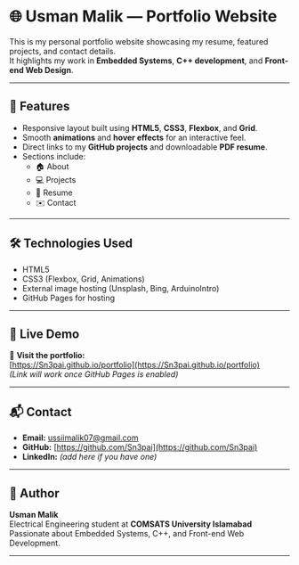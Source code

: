 # 🌐 Usman Malik — Portfolio Website

This is my personal portfolio website showcasing my resume, featured projects, and contact details.  
It highlights my work in **Embedded Systems**, **C++ development**, and **Front-end Web Design**.

---

## 🧩 Features

- Responsive layout built using **HTML5**, **CSS3**, **Flexbox**, and **Grid**.
- Smooth **animations** and **hover effects** for an interactive feel.
- Direct links to my **GitHub projects** and downloadable **PDF resume**.
- Sections include:
  - 🏠 About
  - 💻 Projects
  - 📄 Resume
  - ✉️ Contact

---

## 🛠️ Technologies Used

- HTML5  
- CSS3 (Flexbox, Grid, Animations)
- External image hosting (Unsplash, Bing, ArduinoIntro)
- GitHub Pages for hosting

---

## 🚀 Live Demo

🔗 **Visit the portfolio:**  
[https://Sn3pai.github.io/portfolio](https://Sn3pai.github.io/portfolio)  
*(Link will work once GitHub Pages is enabled)*

---

## 📬 Contact

- **Email:** [ussiimalik07@gmail.com](mailto:ussiimalik07@gmail.com)  
- **GitHub:** [https://github.com/Sn3pai](https://github.com/Sn3pai)  
- **LinkedIn:** *(add here if you have one)*

---

## 🧠 Author

**Usman Malik**  
Electrical Engineering student at **COMSATS University Islamabad**  
Passionate about Embedded Systems, C++, and Front-end Web Development.

---
